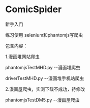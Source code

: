 # ComicSpider
新手入门

练习使用 selenium和phantomjs写爬虫

包含内容：

1.漫画堆网站爬虫

phantomjsTestMHD.py      --漫画堆爬虫

driverTestMHD.py         --漫画堆手机站爬虫

2.漫画屋爬虫，实测下载不成功，待修改

phantomjsTestDM5.py      --漫画屋爬虫
